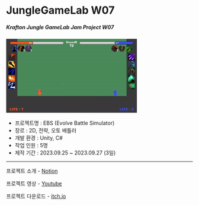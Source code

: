 # JungleGameLab W07  
##### Krafton Jungle GameLab Jam Project W07  

<img src="Thumbnail.gif" width="70%"> 
<br/>
   
- 프로젝트명 : EBS (Evolve Battle Simulator)
- 장르 : 2D, 전략, 오토 배틀러
- 개발 환경 : Unity, C#  
- 작업 인원 : 5명
- 제작 기간 : 2023.09.25 ~ 2023.09.27 (3일)
  

---
프로젝트 소개 - [Notion](https://svcbn.notion.site/Evolve-Battle-Simulator-3513f227fa194b19a39587f0de136076?pvs=4)  

프로젝트 영상 - [Youtube](https://youtu.be/kewgBV1ws2A)  

프로젝트 다운로드 - [itch.io](https://svcbn.itch.io/evolve-battle-simulator)   

<br/>   
